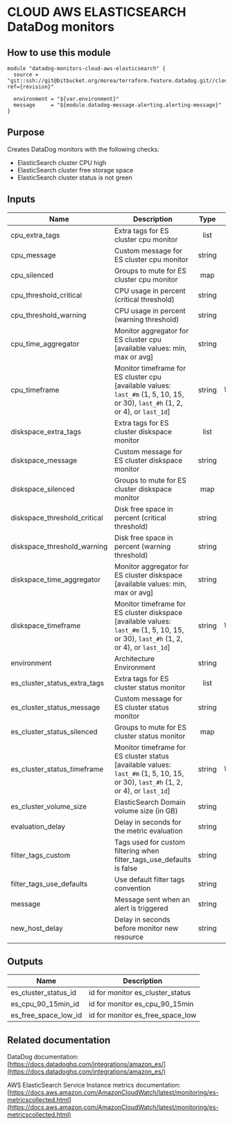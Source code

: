 # CLOUD AWS ELASTICSEARCH DataDog monitors

## How to use this module

```
module "datadog-monitors-cloud-aws-elasticsearch" {
  source = "git::ssh://git@bitbucket.org/morea/terraform.feature.datadog.git//cloud/aws/elasticsearch?ref={revision}"

  environment = "${var.environment}"
  message     = "${module.datadog-message-alerting.alerting-message}"
}

```

## Purpose

Creates DataDog monitors with the following checks:

- ElasticSearch cluster CPU high
- ElasticSearch cluster free storage space
- ElasticSearch cluster status is not green

## Inputs

| Name | Description | Type | Default | Required |
|------|-------------|:----:|:-----:|:-----:|
| cpu_extra_tags | Extra tags for ES cluster cpu monitor | list | `<list>` | no |
| cpu_message | Custom message for ES cluster cpu monitor | string | `` | no |
| cpu_silenced | Groups to mute for ES cluster cpu monitor | map | `<map>` | no |
| cpu_threshold_critical | CPU usage in percent (critical threshold) | string | `90` | no |
| cpu_threshold_warning | CPU usage in percent (warning threshold) | string | `80` | no |
| cpu_time_aggregator | Monitor aggregator for ES cluster cpu [available values: min, max or avg] | string | `min` | no |
| cpu_timeframe | Monitor timeframe for ES cluster cpu [available values: `last_#m` (1, 5, 10, 15, or 30), `last_#h` (1, 2, or 4), or `last_1d`] | string | `last_15m` | no |
| diskspace_extra_tags | Extra tags for ES cluster diskspace monitor | list | `<list>` | no |
| diskspace_message | Custom message for ES cluster diskspace monitor | string | `` | no |
| diskspace_silenced | Groups to mute for ES cluster diskspace monitor | map | `<map>` | no |
| diskspace_threshold_critical | Disk free space in percent (critical threshold) | string | `10` | no |
| diskspace_threshold_warning | Disk free space in percent (warning threshold) | string | `20` | no |
| diskspace_time_aggregator | Monitor aggregator for ES cluster diskspace [available values: min, max or avg] | string | `max` | no |
| diskspace_timeframe | Monitor timeframe for ES cluster diskspace [available values: `last_#m` (1, 5, 10, 15, or 30), `last_#h` (1, 2, or 4), or `last_1d`] | string | `last_15m` | no |
| environment | Architecture Environment | string | - | yes |
| es_cluster_status_extra_tags | Extra tags for ES cluster status monitor | list | `<list>` | no |
| es_cluster_status_message | Custom message for ES cluster status monitor | string | `` | no |
| es_cluster_status_silenced | Groups to mute for ES cluster status monitor | map | `<map>` | no |
| es_cluster_status_timeframe | Monitor timeframe for ES cluster status [available values: `last_#m` (1, 5, 10, 15, or 30), `last_#h` (1, 2, or 4), or `last_1d`] | string | `last_30m` | no |
| es_cluster_volume_size | ElasticSearch Domain volume size (in GB) | string | - | yes |
| evaluation_delay | Delay in seconds for the metric evaluation | string | `900` | no |
| filter_tags_custom | Tags used for custom filtering when filter_tags_use_defaults is false | string | `*` | no |
| filter_tags_use_defaults | Use default filter tags convention | string | `true` | no |
| message | Message sent when an alert is triggered | string | - | yes |
| new_host_delay | Delay in seconds before monitor new resource | string | `300` | no |

## Outputs

| Name | Description |
|------|-------------|
| es_cluster_status_id | id for monitor es_cluster_status |
| es_cpu_90_15min_id | id for monitor es_cpu_90_15min |
| es_free_space_low_id | id for monitor es_free_space_low |

## Related documentation

DataDog documentation: [https://docs.datadoghq.com/integrations/amazon_es/](https://docs.datadoghq.com/integrations/amazon_es/)

AWS ElasticSearch Service Instance metrics documentation: [https://docs.aws.amazon.com/AmazonCloudWatch/latest/monitoring/es-metricscollected.html](https://docs.aws.amazon.com/AmazonCloudWatch/latest/monitoring/es-metricscollected.html)
